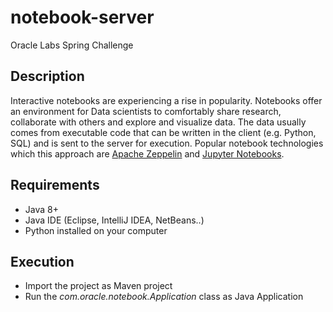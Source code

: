 # notebook-server

Oracle Labs Spring Challenge

## Description
 
Interactive notebooks are experiencing a rise in popularity. Notebooks offer an environment for Data scientists to comfortably share research, collaborate with others and explore and visualize data. The data usually comes from executable code that can be written in the client (e.g. Python, SQL) and is sent to the server for execution. Popular notebook technologies which this approach are [Apache Zeppelin](https://zeppelin.apache.org/) and [Jupyter Notebooks](http://jupyter.org/).

## Requirements

* Java 8+
* Java IDE (Eclipse, IntelliJ IDEA, NetBeans..)
* Python installed on your computer

## Execution

* Import the project as Maven project
* Run the _com.oracle.notebook.Application_ class as Java Application

